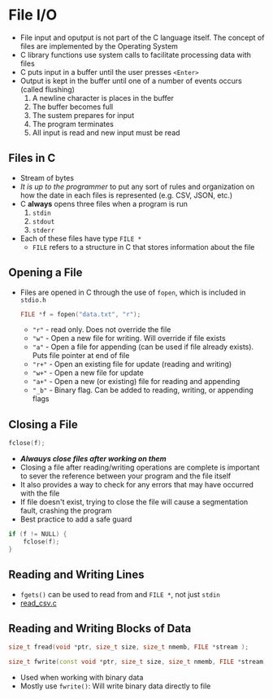 # File I/O

- File input and oputput is not part of the C language itself. The concept of files are implemented by the Operating System
- C library functions use system calls to facilitate processing data with files
- C puts input in a buffer until the user presses `<Enter>`
- Output is kept in the buffer until one of a number of events occurs (called flushing)
    1. A newline character is places in the buffer
    2. The buffer becomes full
    3. The sustem prepares for input
    4. The program terminates
    5. All input is read and new input must be read

## Files in C

- Stream of bytes
- _It is up to the programmer_ to put any sort of rules and organization on how the date in each files is represented (e.g. CSV, JSON, etc.)
- C __always__ opens three files when a program is run
    1. `stdin`
    2. `stdout`
    3. `stderr`
- Each of these files have type `FILE *`
  - `FILE` refers to a structure in C that stores information about the file

## Opening a File

- Files are opened in C through the use of `fopen`, which is included in `stdio.h`
    ```c++
    FILE *f = fopen("data.txt", "r");
    ```
  - `"r"` - read only. Does not override the file
  - `"w"` - Open a new file for writing. Will override if file exists
  - `"a"` - Open a file for appending (can be used if file already exists). Puts file pointer at end of file
  - `"r+"` - Open an existing file for update (reading and writing)
  - `"w+"` - Open a new file for update
  - `"a+"` - Open a new (or existing) file for reading and appending
  - `"_b"` - Binary flag. Can be added to reading, writing, or appending flags

## Closing a File

```c++
fclose(f);
```

- ___Alwauys close files after working on them___
- Closing a file after reading/writing operations are complete is important to sever the reference between your program and the file itself
- It also provides a way to check for any errors that may have occurred with the file
- If file doesn't exist, trying to close the file will cause a segmentation fault, crashing the program
- Best practice to add a safe guard

```c++
if (f != NULL) {
    fclose(f);
}
```

## Reading and Writing Lines

- `fgets()` can be used to read from and `FILE *`, not just `stdin`
- [read_csv.c](read_csv.c)

## Reading and Writing Blocks of Data

```c++
size_t fread(void *ptr, size_t size, size_t nmemb, FILE *stream );

size_t fwrite(const void *ptr, size_t size, size_t nmemb, FILE *stream);
```

- Used when working with binary data
- Mostly use `fwrite()`: Will write binary data directly to file